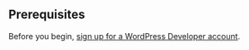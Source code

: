 ## Prerequisites

Before you begin, [sign up for a WordPress Developer account](http://developer.wordpress.com/).
